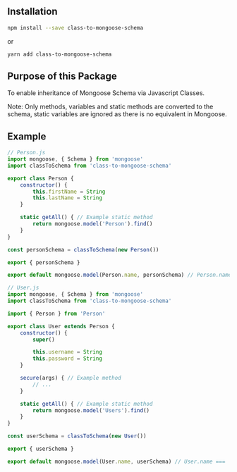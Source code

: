 ## Installation

```sh
npm install --save class-to-mongoose-schema
```

or

```sh
yarn add class-to-mongoose-schema
```

## Purpose of this Package

To enable inheritance of Mongoose Schema via Javascript Classes.

Note: Only methods, variables and static methods are converted to the schema, static variables are ignored as there is no equivalent in Mongoose.

## Example

```javascript
// Person.js
import mongoose, { Schema } from 'mongoose'
import classToSchema from 'class-to-mongoose-schema'

export class Person {
	constructor() {
		this.firstName = String
		this.lastName = String
	}

	static getAll() { // Example static method
		return mongoose.model('Person').find()
	}
}

const personSchema = classToSchema(new Person())

export { personSchema }

export default mongoose.model(Person.name, personSchema) // Person.name === 'Person'
```

```javascript
// User.js
import mongoose, { Schema } from 'mongoose'
import classToSchema from 'class-to-mongoose-schema'

import { Person } from 'Person'

export class User extends Person {
	constructor() {
		super()

		this.username = String
		this.password = String
	}

	secure(args) { // Example method
		// ...
	}

	static getAll() { // Example static method
		return mongoose.model('Users').find()
	}
}

const userSchema = classToSchema(new User())

export { userSchema }

export default mongoose.model(User.name, userSchema) // User.name === 'User'
```
